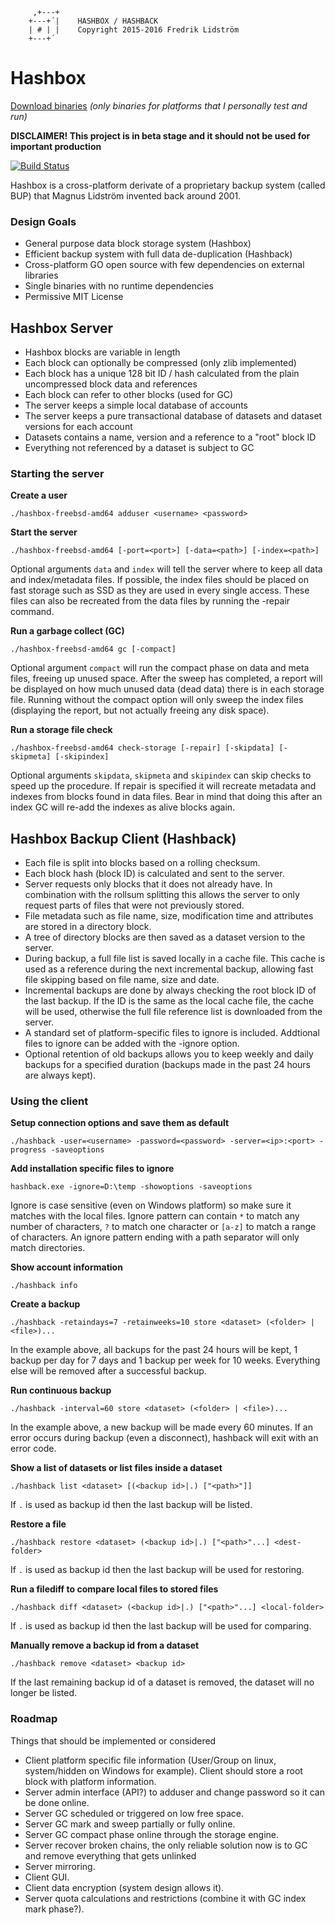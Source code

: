 ```
	 ,+---+    
	+---+´|    HASHBOX / HASHBACK
	| # | |    Copyright 2015-2016 Fredrik Lidström
	+---+´     
```

# Hashbox #

[Download binaries](https://github.com/fredli74/hashbox/releases/latest) *(only binaries for platforms that I personally test and run)*

**DISCLAIMER! This project is in beta stage and it should not be used for important production**

[![Build Status](https://semaphoreci.com/api/v1/fredli74/hashbox/branches/master/badge.svg)](https://semaphoreci.com/fredli74/hashbox)

Hashbox is a cross-platform derivate of a proprietary backup system (called BUP) that Magnus Lidström invented back around 2001.

### Design Goals
* General purpose data block storage system (Hashbox)
* Efficient backup system with full data de-duplication (Hashback)
* Cross-platform GO open source with few dependencies on external libraries
* Single binaries with no runtime dependencies
* Permissive MIT License

## Hashbox Server ##
* Hashbox blocks are variable in length
* Each block can optionally be compressed (only zlib implemented)
* Each block has a unique 128 bit ID / hash calculated from the plain uncompressed block data and references
* Each block can refer to other blocks (used for GC)
* The server keeps a simple local database of accounts
* The server keeps a pure transactional database of datasets and dataset versions for each account
* Datasets contains a name, version and a reference to a "root" block ID
* Everything not referenced by a dataset is subject to GC

### Starting the server ###

**Create a user**

`./hashbox-freebsd-amd64 adduser <username> <password>`


**Start the server**

`./hashbox-freebsd-amd64 [-port=<port>] [-data=<path>] [-index=<path>]`

Optional arguments `data` and `index` will tell the server where to keep all data and index/metadata files. If possible, the index files should be placed on fast storage such as SSD as they are used in every single access. These files can also be recreated from the data files by running the -repair command.


**Run a garbage collect (GC)**

`./hashbox-freebsd-amd64 gc [-compact]`

Optional argument `compact` will run the compact phase on data and meta files, freeing up unused space. After the sweep has completed, a report will be displayed on how much unused data (dead data) there is in each storage file. Running without the compact option will only sweep the index files (displaying the report, but not actually freeing any disk space).


**Run a storage file check**

`./hashbox-freebsd-amd64 check-storage [-repair] [-skipdata] [-skipmeta] [-skipindex]`

Optional arguments `skipdata`, `skipmeta` and `skipindex` can skip checks to speed up the procedure. If repair is specified it will recreate metadata and indexes from blocks found in data files. Bear in mind that doing this after an index GC will re-add the indexes as alive blocks again.


## Hashbox Backup Client (Hashback) ##
* Each file is split into blocks based on a rolling checksum.
* Each block hash (block ID) is calculated and sent to the server.
* Server requests only blocks that it does not already have. In combination with the rollsum splitting this allows the server to only request parts of files that were not previously stored.
* File metadata such as file name, size, modification time and attributes are stored in a directory block.
* A tree of directory blocks are then saved as a dataset version to the server.
* During backup, a full file list is saved locally in a cache file. This cache is used as a reference during the next incremental backup, allowing fast file skipping based on file name, size and date.
* Incremental backups are done by always checking the root block ID of the last backup. If the ID is the same as the local cache file, the cache will be used, otherwise the full file reference list is downloaded from the server.
* A standard set of platform-specific files to ignore is included. Addtional files to ignore can be added with the -ignore option.
* Optional retention of old backups allows you to keep weekly and daily backups for a specified duration (backups made in the past 24 hours are always kept).

### Using the client ###

**Setup connection options and save them as default**

`./hashback -user=<username> -password=<password> -server=<ip>:<port> -progress -saveoptions`


**Add installation specific files to ignore**

`hashback.exe -ignore=D:\temp -showoptions -saveoptions`

Ignore is case sensitive (even on Windows platform) so make sure it matches with the local files. Ignore pattern can contain `*` to match any number of characters, `?` to match one character or `[a-z]` to match a range of characters. An ignore pattern ending with a path separator will only match directories.


**Show account information**

`./hashback info` 


**Create a backup**

`./hashback -retaindays=7 -retainweeks=10 store <dataset> (<folder> | <file>)...`

In the example above, all backups for the past 24 hours will be kept, 1 backup per day for 7 days and 1 backup per week for 10 weeks. Everything else will be removed after a successful backup.


**Run continuous backup**

`./hashback -interval=60 store <dataset> (<folder> | <file>)...`

In the example above, a new backup will be made every 60 minutes. If an error occurs during backup (even a disconnect), hashback will exit with an error code.


**Show a list of datasets or list files inside a dataset**

`./hashback list <dataset> [(<backup id>|.) ["<path>"]]`

If `.` is used as backup id then the last backup will be listed.


**Restore a file**

`./hashback restore <dataset> (<backup id>|.) ["<path>"...] <dest-folder>`

If `.` is used as backup id then the last backup will be used for restoring.


**Run a filediff to compare local files to stored files**

`./hashback diff <dataset> (<backup id>|.) ["<path>"...] <local-folder>`

If `.` is used as backup id then the last backup will be used for comparing.


**Manually remove a backup id from a dataset**

`./hashback remove <dataset> <backup id>`

If the last remaining backup id of a dataset is removed, the dataset will no longer be listed.


### Roadmap ###
Things that should be implemented or considered
* Client platform specific file information (User/Group on linux, system/hidden on Windows for example). Client should store a root block with platform information.
* Server admin interface (API?) to adduser and change password so it can be done online.
* Server GC scheduled or triggered on low free space.
* Server GC mark and sweep partially or fully online.
* Server GC compact phase online through the storage engine.
* Server recover broken chains, the only reliable solution now is to GC and remove everything that gets unlinked
* Server mirroring.
* Client GUI.
* Client data encryption (system design allows it).
* Server quota calculations and restrictions (combine it with GC index mark phase?).
